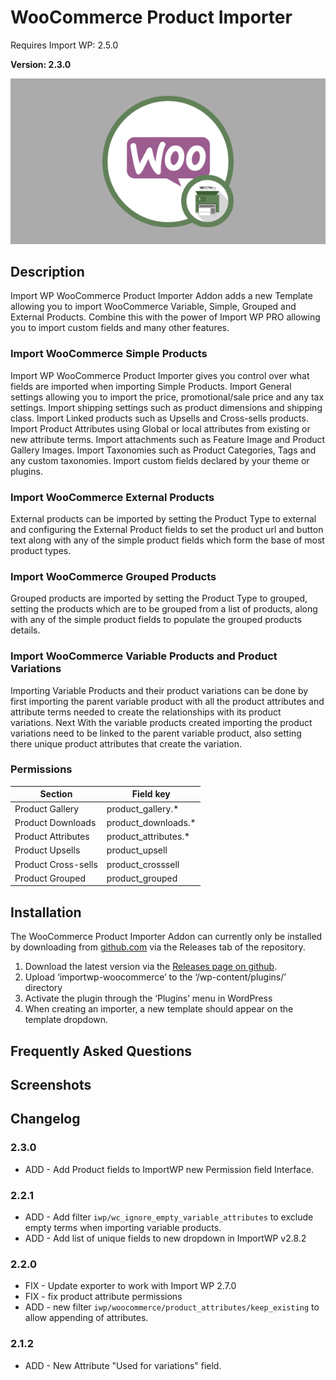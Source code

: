 # WooCommerce Product Importer

Requires Import WP: 2.5.0

**Version: 2.3.0**

![WooCommerce Product Importer](./assets/iwp-addon-woocommerce.png)

## Description

Import WP WooCommerce Product Importer Addon adds a new Template allowing you to import WooCommerce Variable, Simple, Grouped and External Products. Combine this with the power of Import WP PRO allowing you to import custom fields and many other features.

### Import WooCommerce Simple Products

Import WP WooCommerce Product Importer gives you control over what fields are imported when importing Simple Products. Import General settings allowing you to import the price, promotional/sale price and any tax settings. Import shipping settings such as product dimensions and shipping class. Import Linked products such as Upsells and Cross-sells products. Import Product Attributes using Global or local attributes from existing or new attribute terms. Import attachments such as Feature Image and Product Gallery Images. Import Taxonomies such as Product Categories, Tags and any custom taxonomies. Import custom fields declared by your theme or plugins.

### Import WooCommerce External Products

External products can be imported by setting the Product Type to external and configuring the External Product fields to set the product url and button text along with any of the simple product fields which form the base of most product types.

### Import WooCommerce Grouped Products

Grouped products are imported by setting the Product Type to grouped, setting the products which are to be grouped from a list of products, along with any of the simple product fields to populate the grouped products details.

### Import WooCommerce Variable Products and Product Variations

Importing Variable Products and their product variations can be done by first importing the parent variable product with all the product attributes and attribute terms needed to create the relationships with its product variations. Next With the variable products created importing the product variations need to be linked to the parent variable product, also setting there unique product attributes that create the variation.

### Permissions

| Section             | Field key             |
| ------------------- | --------------------- |
| Product Gallery     | product_gallery.\*    |
| Product Downloads   | product_downloads.\*  |
| Product Attributes  | product_attributes.\* |
| Product Upsells     | product_upsell        |
| Product Cross-sells | product_crosssell     |
| Product Grouped     | product_grouped       |

## Installation

The WooCommerce Product Importer Addon can currently only be installed by downloading from [github.com](https://github.com/jcollings/importwp-woocommerce) via the Releases tab of the repository.

1. Download the latest version via the [Releases page on github](https://github.com/jcollings/importwp-woocommerce/releases).
1. Upload ‘importwp-woocommerce’ to the ‘/wp-content/plugins/’ directory
1. Activate the plugin through the ‘Plugins’ menu in WordPress
1. When creating an importer, a new template should appear on the template dropdown.

## Frequently Asked Questions

## Screenshots

## Changelog

### 2.3.0

- ADD - Add Product fields to ImportWP new Permission field Interface.

### 2.2.1

- ADD - Add filter `iwp/wc_ignore_empty_variable_attributes` to exclude empty terms when importing variable products.
- ADD - Add list of unique fields to new dropdown in ImportWP v2.8.2

### 2.2.0

- FIX - Update exporter to work with Import WP 2.7.0
- FIX - fix product attribute permissions
- ADD - new filter `iwp/woocommerce/product_attributes/keep_existing` to allow appending of attributes.

### 2.1.2

- ADD - New Attribute "Used for variations" field.
